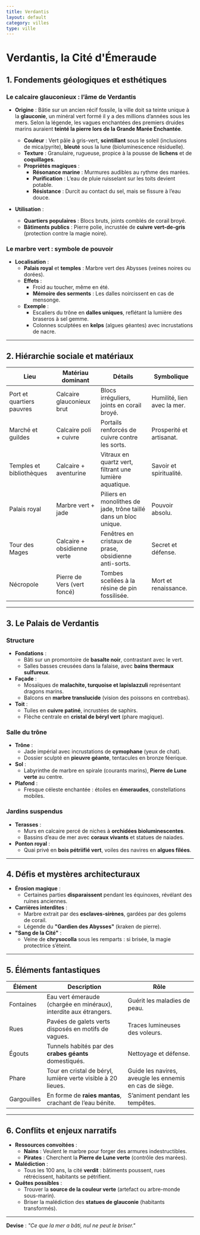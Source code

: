 ```yaml
---
title: Verdantis
layout: default
category: villes
type: ville
---
```


# Verdantis, la Cité d'Émeraude

## **1. Fondements géologiques et esthétiques**
### **Le calcaire glauconieux : l’âme de Verdantis**
- **Origine** :
  Bâtie sur un ancien récif fossile, la ville doit sa teinte unique à la **glauconie**, un minéral vert formé il y a des millions d’années sous les mers. Selon la légende, les vagues enchantées des premiers druides marins auraient **teinté la pierre lors de la Grande Marée Enchantée**.
  - **Couleur** : Vert pâle à gris-vert, **scintillant** sous le soleil (inclusions de mica/pyrite), **bleuté** sous la lune (bioluminescence résiduelle).
  - **Texture** : Granulaire, rugueuse, propice à la pousse de **lichens** et de **coquillages**.
  - **Propriétés magiques** :
    - **Résonance marine** : Murmures audibles au rythme des marées.
    - **Purification** : L’eau de pluie ruisselant sur les toits devient potable.
    - **Résistance** : Durcit au contact du sel, mais se fissure à l’eau douce.

- **Utilisation** :
  - **Quartiers populaires** : Blocs bruts, joints comblés de corail broyé.
  - **Bâtiments publics** : Pierre polie, incrustée de **cuivre vert-de-gris** (protection contre la magie noire).

### **Le marbre vert : symbole de pouvoir**
- **Localisation** :
  - **Palais royal** et **temples** : Marbre vert des Abysses (veines noires ou dorées).
  - **Effets** :
    - Froid au toucher, même en été.
    - **Mémoire des serments** : Les dalles noircissent en cas de mensonge.
  - **Exemple** :
    - Escaliers du trône en **dalles uniques**, reflétant la lumière des braseros à sel gemme.
    - Colonnes sculptées en **kelps** (algues géantes) avec incrustations de nacre.

---

## **2. Hiérarchie sociale et matériaux**
| **Lieu**               | **Matériau dominant**       | **Détails**                                                                 | **Symbolique**                          |
|------------------------|-----------------------------|-----------------------------------------------------------------------------|-----------------------------------------|
| Port et quartiers pauvres | Calcaire glauconieux brut   | Blocs irréguliers, joints en corail broyé.                                  | Humilité, lien avec la mer.            |
| Marché et guildes      | Calcaire poli + cuivre      | Portails renforcés de cuivre contre les sorts.                             | Prosperité et artisanat.               |
| Temples et bibliothèques | Calcaire + aventurine      | Vitraux en quartz vert, filtrant une lumière aquatique.                    | Savoir et spiritualité.                |
| Palais royal           | Marbre vert + jade          | Piliers en monolithes de jade, trône taillé dans un bloc unique.           | Pouvoir absolu.                         |
| Tour des Mages         | Calcaire + obsidienne verte | Fenêtres en cristaux de prase, obsidienne anti-sorts.                       | Secret et défense.                      |
| Nécropole              | Pierre de Vers (vert foncé) | Tombes scellées à la résine de pin fossilisée.                             | Mort et renaissance.                    |

---

## **3. Le Palais de Verdantis**
### **Structure**
- **Fondations** :
  - Bâti sur un promontoire de **basalte noir**, contrastant avec le vert.
  - Salles basses creusées dans la falaise, avec **bains thermaux sulfureux**.
- **Façade** :
  - Mosaïques de **malachite, turquoise et lapislazzuli** représentant dragons marins.
  - Balcons en **marbre translucide** (vision des poissons en contrebas).
- **Toit** :
  - Tuiles en **cuivre patiné**, incrustées de saphirs.
  - Flèche centrale en **cristal de béryl vert** (phare magique).

### **Salle du trône**
- **Trône** :
  - Jade impérial avec incrustations de **cymophane** (yeux de chat).
  - Dossier sculpté en **pieuvre géante**, tentacules en bronze féerique.
- **Sol** :
  - Labyrinthe de marbre en spirale (courants marins), **Pierre de Lune verte** au centre.
- **Plafond** :
  - Fresque céleste enchantée : étoiles en **émeraudes**, constellations mobiles.

### **Jardins suspendus**
- **Terasses** :
  - Murs en calcaire percé de niches à **orchidées bioluminescentes**.
  - Bassins d’eau de mer avec **coraux vivants** et statues de naiades.
- **Ponton royal** :
  - Quai privé en **bois pétriifié vert**, voiles des navires en **algues filées**.

---

## **4. Défis et mystères architecturaux**
- **Érosion magique** :
  - Certaines parties **disparaissent** pendant les équinoxes, révélant des ruines anciennes.
- **Carrières interdites** :
  - Marbre extrait par des **esclaves-sirènes**, gardées par des golems de corail.
  - Légende du **"Gardien des Abysses"** (kraken de pierre).
- **"Sang de la Cité"** :
  - Veine de **chrysocolla** sous les remparts : si brisée, la magie protectrice s’éteint.

---

## **5. Éléments fantastiques**
| **Élément**       | **Description**                                                                 | **Rôle**                                                                 |
|--------------------|-------------------------------------------------------------------------------|--------------------------------------------------------------------------|
| Fontaines          | Eau vert émeraude (chargée en minéraux), interdite aux étrangers.             | Guérit les maladies de peau.                                            |
| Rues               | Pavées de galets verts disposés en motifs de vagues.                          | Traces lumineuses des voleurs.                                          |
| Égouts             | Tunnels habités par des **crabes géants** domestiqués.                       | Nettoyage et défense.                                                   |
| Phare              | Tour en cristal de béryl, lumière verte visible à 20 lieues.                  | Guide les navires, aveugle les ennemis en cas de siège.                |
| Gargouilles        | En forme de **raies mantas**, crachant de l’eau bénite.                      | S’animent pendant les tempêtes.                                         |

---

## **6. Conflits et enjeux narratifs**
- **Ressources convoitées** :
  - **Nains** : Veulent le marbre pour forger des armures indestructibles.
  - **Pirates** : Cherchent la **Pierre de Lune verte** (contrôle des marées).
- **Malédiction** :
  - Tous les 100 ans, la cité **verdit** : bâtiments poussent, rues rétrécissent, habitants se pétrifient.
- **Quêtes possibles** :
  - Trouver la **source de la couleur verte** (artefact ou arbre-monde sous-marin).
  - Briser la malédiction des **statues de glauconie** (habitants transformés).

---
**Devise** :
*"Ce que la mer a bâti, nul ne peut le briser."*
